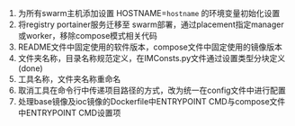 1. 为所有swarm主机添加设置 HOSTNAME=`hostname` 的环境变量初始化设置
2. 将registry portainer服务迁移至 swarm部署，通过placement指定manager或worker，移除compose模式相关代码
3. README文件中固定使用的软件版本，compose文件中固定使用的镜像版本
4. 文件夹名称，目录名称规范定义，在IMConsts.py文件通过设置类型分块定义(done)
5. 工具名称，文件夹名称重命名
6. 取消工具在命令行中传递项目路径的方式，改为统一在config文件中进行配置
7. 处理base镜像及ioc镜像的Dockerfile中ENTRYPOINT CMD与compose文件中ENTRYPOINT CMD设置项
